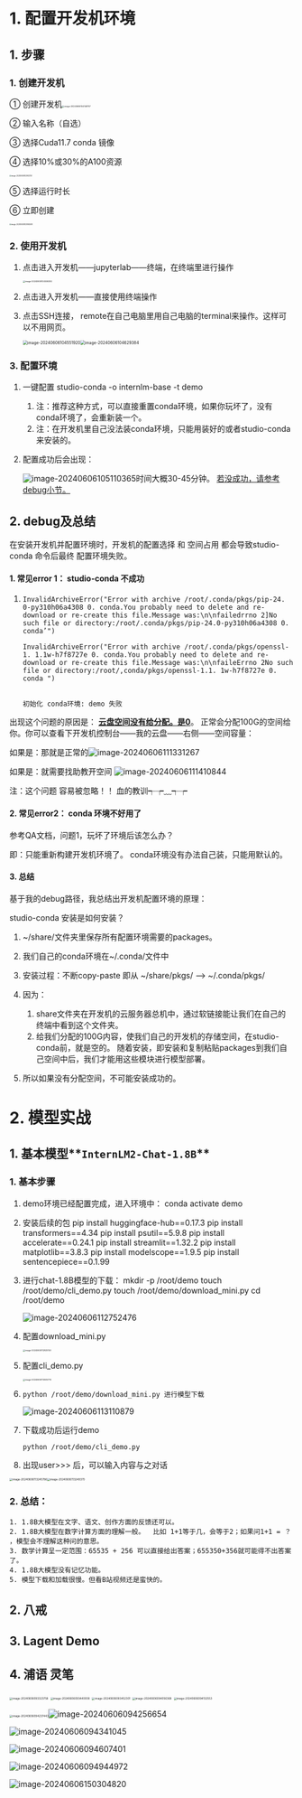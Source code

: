 # 1. 配置开发机环境

## 1. 步骤

### 1. 创建开发机

① 创建开发机<img src="C:\Users\chai\AppData\Roaming\Typora\typora-user-images\image-20240606104149757.png" alt="image-20240606104149757" style="zoom:25%;" />

② 输入名称（自选）

③ 选择Cuda11.7 conda 镜像

④ 选择10%或30%的A100资源

<img src="C:\Users\chai\AppData\Roaming\Typora\typora-user-images\image-20240606103922151.png" alt="image-20240606103922151" style="zoom:20%;" />

⑤ 选择运行时长 

⑥ 立即创建

<img src="C:\Users\chai\AppData\Roaming\Typora\typora-user-images\image-20240606103940695.png" alt="image-20240606103940695" style="zoom:20%;" />

### 2. 使用开发机

1. 点击进入开发机——jupyterlab——终端，在终端里进行操作

   <img src="C:\Users\chai\AppData\Roaming\Typora\typora-user-images\image-20240606104506292.png" alt="image-20240606104506292" style="zoom:25%;" />

2. 点击进入开发机——直接使用终端操作

3. 点击SSH连接， remote在自己电脑里用自己电脑的terminal来操作。这样可以不用网页。

   <img src="C:\Users\chai\AppData\Roaming\Typora\typora-user-images\image-20240606104551920.png" alt="image-20240606104551920" style="zoom:50%;" /><img src="C:\Users\chai\AppData\Roaming\Typora\typora-user-images\image-20240606104629384.png" alt="image-20240606104629384" style="zoom:50%;" />

### 3. 配置环境

1. 一键配置 studio-conda -o internlm-base -t demo
   1. 注：推荐这种方式，可以直接重置conda环境，如果你玩坏了，没有conda环境了，会重新装一个。  
   2. 注：在开发机里自己没法装conda环境，只能用装好的或者studio-conda来安装的。

2. 配置成功后会出现：

   ![image-20240606105110365](C:\Users\chai\AppData\Roaming\Typora\typora-user-images\image-20240606105110365.png)时间大概30-45分钟。 <u>若没成功，请参考debug小节。</u>

   

## 2. debug及总结

在安装开发机并配置环境时，开发机的配置选择 和 空间占用 都会导致studio-conda 命令后最终 配置环境失败。

#### 1. 常见error 1：  studio-conda 不成功

1. ```
   InvalidArchiveError("Error with archive /root/.conda/pkgs/pip-24. 0-py310h06a4308 0. conda.You probably need to delete and re-download or re-create this file.Message was:\n\nfailedrrno 2]No such file or directory:/root/.conda/pkgs/pip-24.0-py310h06a4308 0. conda’")
   
   InvalidArchiveError("Error with archive /root/.conda/pkgs/openssl-1. 1.1w-h7f8727e 0. conda.You probably need to delete and re-download or re-create this file.Message was:\n\nfaileErrno 2No such file or directory:/root/,conda/pkgs/openssl-1.1. 1w-h7f8727e 0. conda ")
   
   
   初始化 conda环境: demo 失败 
   
   ```

出现这个问题的原因是： **<u>云盘空间没有给分配。是0</u>**。 正常会分配100G的空间给你。你可以查看下开发机控制台——我的云盘——右侧——空间容量：

如果是：那就是正常的![image-20240606111331267](C:\Users\chai\AppData\Roaming\Typora\typora-user-images\image-20240606111331267.png)



如果是：就需要找助教开空间 ![image-20240606111410844](C:\Users\chai\AppData\Roaming\Typora\typora-user-images\image-20240606111410844.png)

注：这个问题  容易被忽略！！  血的教训┭┮﹏┭┮



#### 2. 常见error2： conda 环境不好用了

参考QA文档，问题1，玩坏了环境后该怎么办？

即：只能重新构建开发机环境了。   conda环境没有办法自己装，只能用默认的。

#### 3. 总结

基于我的debug路径，我总结出开发机配置环境的原理：

studio-conda  安装是如何安装？

1. ~/share/文件夹里保存所有配置环境需要的packages。
2. 我们自己的conda环境在~/.conda/文件中
3. 安装过程：不断copy-paste  即从   ~/share/pkgs/     —>    ~/.conda/pkgs/ 

4. 因为：
   1. share文件夹在开发机的云服务器总机中，通过软链接能让我们在自己的终端中看到这个文件夹。     
   2. 给我们分配的100G内容，使我们自己的开发机的存储空间，在studio-conda前，就是空的。   随着安装，即安装和复制粘贴packages到我们自己空间中后，我们才能用这些模块进行模型部署。
5. 所以如果没有分配空间，不可能安装成功的。

# 2. 模型实战

## 1. 基本模型**`InternLM2-Chat-1.8B`**

### 1. 基本步骤

1. demo环境已经配置完成，进入环境中：
		conda activate demo
	
2. 安装后续的包
        pip install huggingface-hub==0.17.3
        pip install transformers==4.34 
        pip install psutil==5.9.8
        pip install accelerate==0.24.1
        pip install streamlit==1.32.2 
        pip install matplotlib==3.8.3 
        pip install modelscope==1.9.5
        pip install sentencepiece==0.1.99
    
3. 进行chat-1.8B模型的下载：
        mkdir -p /root/demo
        touch /root/demo/cli_demo.py
        touch /root/demo/download_mini.py
        cd /root/demo
    
    ![image-20240606112752476](C:\Users\chai\AppData\Roaming\Typora\typora-user-images\image-20240606112752476.png)
    
4. 配置download_mini.py

    <img src="C:\Users\chai\AppData\Roaming\Typora\typora-user-images\image-20240606112925150.png" alt="image-20240606112925150" style="zoom:25%;" />

5. 配置cli_demo.py

   <img src="C:\Users\chai\AppData\Roaming\Typora\typora-user-images\image-20240606113005774.png" alt="image-20240606113005774" style="zoom: 25%;" />

6. ```
   python /root/demo/download_mini.py 进行模型下载
   ```

    ![image-20240606113110879](C:\Users\chai\AppData\Roaming\Typora\typora-user-images\image-20240606113110879.png)

7. 下载成功后运行demo

   ```
   python /root/demo/cli_demo.py
   ```

8. 出现user>>> 后，可以输入内容与之对话

<img src="C:\Users\chai\AppData\Roaming\Typora\typora-user-images\image-20240606113245786.png" alt="image-20240606113245786" style="zoom:33%;" /><img src="C:\Users\chai\AppData\Roaming\Typora\typora-user-images\image-20240606113249370.png" alt="image-20240606113249370" style="zoom:33%;" />

### 2. 总结：

	1. 1.8B大模型在文字、语文、创作方面的反馈还可以。
 	2. 1.8B大模型在数字计算方面的理解一般。  比如 1+1等于几，会等于2；如果问1+1 = ？  ，模型会不理解这种问的意思。
 	3. 数学计算呈一定范围：65535 + 256 可以直接给出答案；655350+356就可能得不出答案了。
 	4. 1.8B大模型没有记忆功能。
 	5. 模型下载和加载很慢。但看B站视频还是蛮快的。



## 2. 八戒

## 3. Lagent Demo

## 4. 浦语 灵笔







<img src="C:\Users\chai\AppData\Roaming\Typora\typora-user-images\image-20240606093323758.png" alt="image-20240606093323758" style="zoom: 33%;" />

<img src="C:\Users\chai\AppData\Roaming\Typora\typora-user-images\image-20240606093440008.png" alt="image-20240606093440008" style="zoom:33%;" />

<img src="C:\Users\chai\AppData\Roaming\Typora\typora-user-images\image-20240606093452301.png" alt="image-20240606093452301" style="zoom:33%;" />

<img src="C:\Users\chai\AppData\Roaming\Typora\typora-user-images\image-20240606094056368.png" alt="image-20240606094056368" style="zoom:33%;" />

<img src="C:\Users\chai\AppData\Roaming\Typora\typora-user-images\image-20240606094132553.png" alt="image-20240606094132553" style="zoom:33%;" />

<img src="C:\Users\chai\AppData\Roaming\Typora\typora-user-images\image-20240606094237443.png" alt="image-20240606094237443" style="zoom:33%;" />![image-20240606094256654](C:\Users\chai\AppData\Roaming\Typora\typora-user-images\image-20240606094256654.png)

![image-20240606094341045](C:\Users\chai\AppData\Roaming\Typora\typora-user-images\image-20240606094341045.png)

<img src="C:\Users\chai\AppData\Roaming\Typora\typora-user-images\image-20240606094607401.png" alt="image-20240606094607401" />

![image-20240606094944972](C:\Users\chai\AppData\Roaming\Typora\typora-user-images\image-20240606094944972.png)

![image-20240606150304820](C:\Users\chai\AppData\Roaming\Typora\typora-user-images\image-20240606150304820.png)